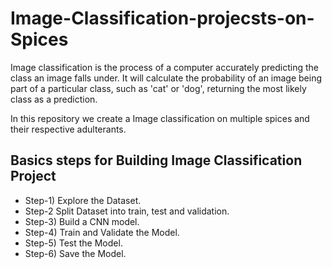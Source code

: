 # Image-Classification-projecsts-on-Spices

Image classification is the process of a computer accurately predicting the class an image falls under. It will calculate the probability of an image being part of a particular class, such as 'cat' or 'dog', returning the most likely class as a prediction.

In this repository we create a Image classification on multiple spices and their respective adulterants.

## Basics steps for Building Image Classification Project
* Step-1) Explore the Dataset.
* Step-2 Split Dataset into train, test and validation.
* Step-3) Build a CNN model.
* Step-4) Train and Validate the Model.
* Step-5) Test the Model.
* Step-6) Save the Model.
